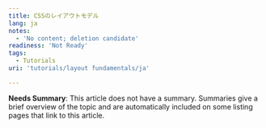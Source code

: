 ```yaml
---
title: CSSのレイアウトモデル
lang: ja
notes:
  - 'No content; deletion candidate'
readiness: 'Not Ready'
tags:
  - Tutorials
uri: 'tutorials/layout fundamentals/ja'

---
```

**Needs Summary**: This article does not have a summary. Summaries give a brief overview of the topic and are automatically included on some listing pages that link to this article.

